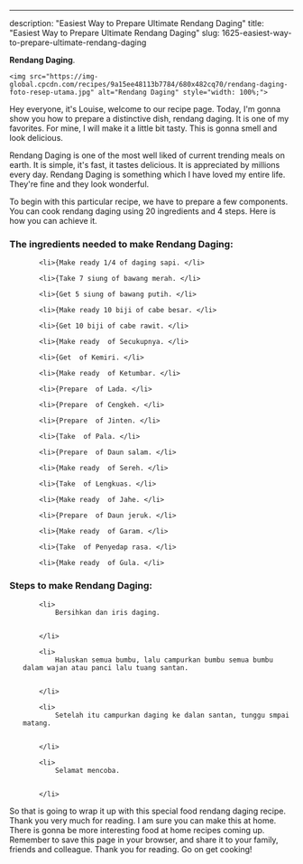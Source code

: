 ---
description: "Easiest Way to Prepare Ultimate Rendang Daging"
title: "Easiest Way to Prepare Ultimate Rendang Daging"
slug: 1625-easiest-way-to-prepare-ultimate-rendang-daging

<p>
	<strong>Rendang Daging</strong>. 
	
</p>
<p>
	
	<img src="https://img-global.cpcdn.com/recipes/9a15ee48113b7784/680x482cq70/rendang-daging-foto-resep-utama.jpg" alt="Rendang Daging" style="width: 100%;">
	
	
</p>
<p>
	Hey everyone, it's Louise, welcome to our recipe page. Today, I'm gonna show you how to prepare a distinctive dish, rendang daging. It is one of my favorites. For mine, I will make it a little bit tasty. This is gonna smell and look delicious.
</p>
	
<p>
	Rendang Daging is one of the most well liked of current trending meals on earth. It is simple, it's fast, it tastes delicious. It is appreciated by millions every day. Rendang Daging is something which I have loved my entire life. They're fine and they look wonderful.
</p>
<p>
	
</p>

<p>
To begin with this particular recipe, we have to prepare a few components. You can cook rendang daging using 20 ingredients and 4 steps. Here is how you can achieve it.
</p>

<h3>The ingredients needed to make Rendang Daging:</h3>

<ol>
	
		<li>{Make ready 1/4 of daging sapi. </li>
	
		<li>{Take 7 siung of bawang merah. </li>
	
		<li>{Get 5 siung of bawang putih. </li>
	
		<li>{Make ready 10 biji of cabe besar. </li>
	
		<li>{Get 10 biji of cabe rawit. </li>
	
		<li>{Make ready  of Secukupnya. </li>
	
		<li>{Get  of Kemiri. </li>
	
		<li>{Make ready  of Ketumbar. </li>
	
		<li>{Prepare  of Lada. </li>
	
		<li>{Prepare  of Cengkeh. </li>
	
		<li>{Prepare  of Jinten. </li>
	
		<li>{Take  of Pala. </li>
	
		<li>{Prepare  of Daun salam. </li>
	
		<li>{Make ready  of Sereh. </li>
	
		<li>{Take  of Lengkuas. </li>
	
		<li>{Make ready  of Jahe. </li>
	
		<li>{Prepare  of Daun jeruk. </li>
	
		<li>{Make ready  of Garam. </li>
	
		<li>{Take  of Penyedap rasa. </li>
	
		<li>{Make ready  of Gula. </li>
	
</ol>
<p>
	
</p>

<h3>Steps to make Rendang Daging:</h3>

<ol>
	
		<li>
			Bersihkan dan iris daging.
			
			
		</li>
	
		<li>
			Haluskan semua bumbu, lalu campurkan bumbu semua bumbu dalam wajan atau panci lalu tuang santan.
			
			
		</li>
	
		<li>
			Setelah itu campurkan daging ke dalan santan, tunggu smpai matang.
			
			
		</li>
	
		<li>
			Selamat mencoba.
			
			
		</li>
	
</ol>

<p>
	
</p>

<p>
	So that is going to wrap it up with this special food rendang daging recipe. Thank you very much for reading. I am sure you can make this at home. There is gonna be more interesting food at home recipes coming up. Remember to save this page in your browser, and share it to your family, friends and colleague. Thank you for reading. Go on get cooking!
</p>
